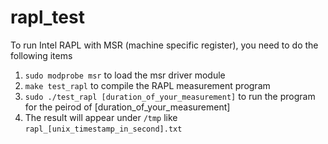 # rapl_test

To run Intel RAPL with MSR (machine specific register), you need to do the following items
1. `sudo modprobe msr` to load the msr driver module
2. `make test_rapl` to compile the RAPL measurement program
3. `sudo ./test_rapl [duration_of_your_measurement]` to run the program for the peirod of [duration_of_your_measurement]
4. The result will appear under `/tmp` like `rapl_[unix_timestamp_in_second].txt` 
